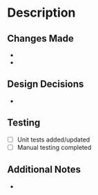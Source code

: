 # Description

## Changes Made
- 
- 

## Design Decisions
- 

## Testing
- [ ] Unit tests added/updated
- [ ] Manual testing completed

## Additional Notes
-